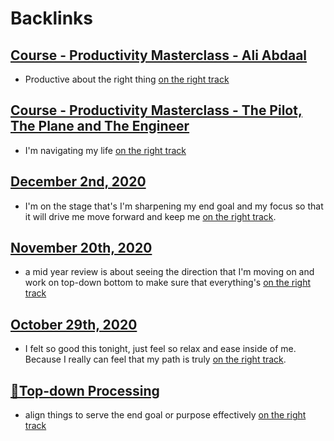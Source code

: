 
# Backlinks
## [Course - Productivity Masterclass - Ali Abdaal](<Course - Productivity Masterclass - Ali Abdaal.md>)
- Productive about the right thing [on the right track](<on the right track.md>)

## [Course - Productivity Masterclass - The Pilot, The Plane and The Engineer](<Course - Productivity Masterclass - The Pilot, The Plane and The Engineer.md>)
- I'm navigating my life [on the right track](<on the right track.md>)

## [December 2nd, 2020](<December 2nd, 2020.md>)
- I'm on the stage that's I'm sharpening my end goal and my focus so that it will drive me move forward and keep me [on the right track](<on the right track.md>).

## [November 20th, 2020](<November 20th, 2020.md>)
- a mid year review is about seeing the direction that I'm moving on and work on top-down bottom to make sure that everything's [on the right track](<on the right track.md>)

## [October 29th, 2020](<October 29th, 2020.md>)
- I felt so good this tonight, just feel so relax and ease inside of me. Because I really can feel that my path is truly [on the right track](<on the right track.md>).

## [🌲Top-down Processing](<🌲Top-down Processing.md>)
- align things to serve the end goal or purpose effectively [on the right track](<on the right track.md>)

